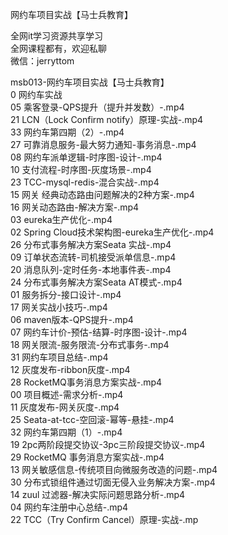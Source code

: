 网约车项目实战【马士兵教育】

全网it学习资源共享学习<br>全网课程都有，欢迎私聊<br>微信：jerryttom<br>

msb013-网约车项目实战【马士兵教育】<br> 0 网约车实战<br> 05 乘客登录-QPS提升（提升并发数）-.mp4<br> 21 LCN（Lock Confirm notify）原理-实战-.mp4<br> 33 网约车第四期（2）-.mp4<br> 27 可靠消息服务-最大努力通知-事务消息-.mp4<br> 08 网约车派单逻辑-时序图-设计-.mp4<br> 10 支付流程-时序图-灰度场景-.mp4<br> 23 TCC-mysql-redis-混合实战-.mp4<br> 15 网关 经典动态路由问题解决的2种方案-.mp4<br> 16 网关动态路由-解决方案-.mp4<br> 03 eureka生产优化-.mp4<br> 02 Spring Cloud技术架构图-eureka生产优化-.mp4<br> 26 分布式事务解决方案Seata 实战-.mp4<br> 09 订单状态流转-司机接受派单信息-.mp4<br> 20 消息队列-定时任务-本地事件表-.mp4<br> 24 分布式事务解决方案Seata AT模式-.mp4<br> 01 服务拆分-接口设计-.mp4<br> 17 网关实战小技巧-.mp4<br> 06 maven版本-QPS提升-.mp4<br> 07 网约车计价-预估-结算-时序图-设计-.mp4<br> 18 网关限流-服务限流-分布式事务-.mp4<br> 31 网约车项目总结-.mp4<br> 12 灰度发布-ribbon灰度-.mp4<br> 28 RocketMQ事务消息方案实战-.mp4<br> 00 项目概述-需求分析-.mp4<br> 11 灰度发布-网关灰度-.mp4<br> 25 Seata-at-tcc-空回滚-幂等-悬挂-.mp4<br> 32 网约车第四期（1）-.mp4<br> 19 2pc两阶段提交协议-3pc三阶段提交协议-.mp4<br> 29 RocketMQ 事务消息方案实战-.mp4<br> 13 网关敏感信息-传统项目向微服务改造的问题-.mp4<br> 30 分布式锁组件通过切面无侵入业务解决方案-.mp4<br> 14 zuul 过滤器-解决实际问题思路分析-.mp4<br> 04 网约车注册中心总结-.mp4<br> 22 TCC（Try Confirm Cancel）原理-实战-.mp